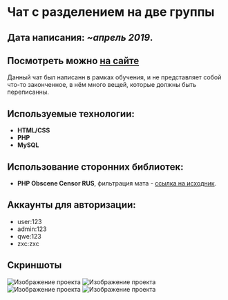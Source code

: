 # Чат с разделением на две группы

## Дата написания: *~апрель 2019*.
## Посмотреть можно [на сайте](http://188.166.50.170/chat)

Данный чат был написанн в рамках обучения, и не представляет собой что-то законченное, в нём много вещей, которые должны быть переписанны.


## Используемые технологии:

- **HTML/CSS**
- **PHP**
- **MySQL**

## Использование сторонних библиотек:

- **PHP Obscene Censor RUS**, фильтрация мата - [ссылка на исходник](https://github.com/vearutop/php-obscene-censor-rus).

## Аккаунты для авторизации:

- user:123
- admin:123
- qwe:123
- zxc:zxc

## Скриншоты

![Изображение проекта](https://i.ibb.co/prQSZNB/1.png)
![Изображение проекта](https://i.ibb.co/9gj3VDB/2.png)
![Изображение проекта](https://i.ibb.co/WgYNP7K/3.png)
![Изображение проекта](https://i.ibb.co/4PF2Mq8/4.png)
